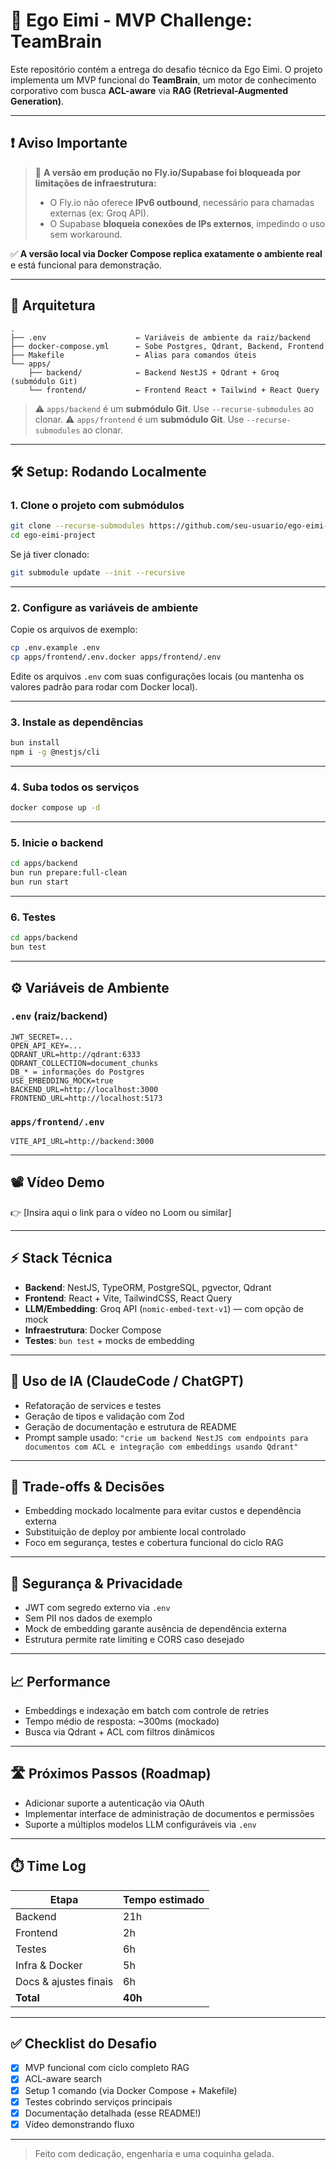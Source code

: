 # 🧠 Ego Eimi - MVP Challenge: TeamBrain

Este repositório contém a entrega do desafio técnico da Ego Eimi. O projeto implementa um MVP funcional do **TeamBrain**, um motor de conhecimento corporativo com busca **ACL-aware** via **RAG (Retrieval-Augmented Generation)**.

---

## ❗ Aviso Importante

> 🛑 **A versão em produção no Fly.io/Supabase foi bloqueada por limitações de infraestrutura:**
> - O Fly.io não oferece **IPv6 outbound**, necessário para chamadas externas (ex: Groq API).
> - O Supabase **bloqueia conexões de IPs externos**, impedindo o uso sem workaround.

✅ **A versão local via Docker Compose replica exatamente o ambiente real** e está funcional para demonstração.

---

## 🧱 Arquitetura

```
.
├── .env                    ← Variáveis de ambiente da raiz/backend
├── docker-compose.yml      ← Sobe Postgres, Qdrant, Backend, Frontend
├── Makefile                ← Alias para comandos úteis
└── apps/
    ├── backend/            ← Backend NestJS + Qdrant + Groq (submódulo Git)
    └── frontend/           ← Frontend React + Tailwind + React Query
```

> ⚠️ `apps/backend` é um **submódulo Git**. Use `--recurse-submodules` ao clonar.
> ⚠️ `apps/frontend` é um **submódulo Git**. Use `--recurse-submodules` ao clonar.

---

## 🛠️ Setup: Rodando Localmente

### 1. Clone o projeto com submódulos

```bash
git clone --recurse-submodules https://github.com/seu-usuario/ego-eimi-project.git
cd ego-eimi-project
```

Se já tiver clonado:

```bash
git submodule update --init --recursive
```

---

### 2. Configure as variáveis de ambiente

Copie os arquivos de exemplo:

```bash
cp .env.example .env
cp apps/frontend/.env.docker apps/frontend/.env
```

Edite os arquivos `.env` com suas configurações locais (ou mantenha os valores padrão para rodar com Docker local).

---

### 3. Instale as dependências

```bash
bun install
npm i -g @nestjs/cli
```

---

### 4. Suba todos os serviços

```bash
docker compose up -d
```

---

### 5. Inicie o backend

```bash
cd apps/backend
bun run prepare:full-clean
bun run start
```

---

### 6. Testes

```bash
cd apps/backend
bun test
```

---

## ⚙️ Variáveis de Ambiente

### `.env` (raiz/backend)
```env
JWT_SECRET=...
OPEN_API_KEY=...
QDRANT_URL=http://qdrant:6333
QDRANT_COLLECTION=document_chunks
DB_* = informações do Postgres
USE_EMBEDDING_MOCK=true
BACKEND_URL=http://localhost:3000
FRONTEND_URL=http://localhost:5173
```

### `apps/frontend/.env`
```env
VITE_API_URL=http://backend:3000
```

---

## 📽️ Vídeo Demo

👉 [Insira aqui o link para o vídeo no Loom ou similar]

---

## ⚡ Stack Técnica

- **Backend**: NestJS, TypeORM, PostgreSQL, pgvector, Qdrant
- **Frontend**: React + Vite, TailwindCSS, React Query
- **LLM/Embedding**: Groq API (`nomic-embed-text-v1`) — com opção de mock
- **Infraestrutura**: Docker Compose
- **Testes**: `bun test` + mocks de embedding

---

## 🤖 Uso de IA (ClaudeCode / ChatGPT)

- Refatoração de services e testes
- Geração de tipos e validação com Zod
- Geração de documentação e estrutura de README
- Prompt sample usado: `"crie um backend NestJS com endpoints para documentos com ACL e integração com embeddings usando Qdrant"`

---

## 🧠 Trade-offs & Decisões

- Embedding mockado localmente para evitar custos e dependência externa
- Substituição de deploy por ambiente local controlado
- Foco em segurança, testes e cobertura funcional do ciclo RAG

---

## 🔐 Segurança & Privacidade

- JWT com segredo externo via `.env`
- Sem PII nos dados de exemplo
- Mock de embedding garante ausência de dependência externa
- Estrutura permite rate limiting e CORS caso desejado

---

## 📈 Performance

- Embeddings e indexação em batch com controle de retries
- Tempo médio de resposta: ~300ms (mockado)
- Busca via Qdrant + ACL com filtros dinâmicos

---

## 🛣️ Próximos Passos (Roadmap)

- Adicionar suporte a autenticação via OAuth
- Implementar interface de administração de documentos e permissões
- Suporte a múltiplos modelos LLM configuráveis via `.env`

---

## ⏱️ Time Log

| Etapa        | Tempo estimado |
|--------------|----------------|
| Backend      | 21h            |
| Frontend     | 2h             |
| Testes       | 6h             |
| Infra & Docker | 5h          |
| Docs & ajustes finais | 6h    |
| **Total**    | **40h**        |

---

## ✅ Checklist do Desafio

- [x] MVP funcional com ciclo completo RAG
- [x] ACL-aware search
- [x] Setup 1 comando (via Docker Compose + Makefile)
- [x] Testes cobrindo serviços principais
- [x] Documentação detalhada (esse README!)
- [x] Vídeo demonstrando fluxo

---

> Feito com dedicação, engenharia e uma coquinha gelada.
